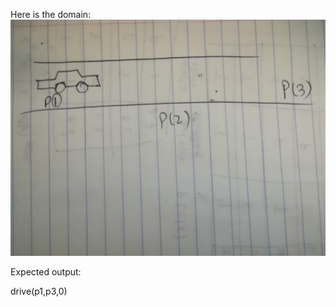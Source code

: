 Here is the domain: <br />
![](https://github.com/bu-air-lab/virtual-chauffeur-agent/blob/master/OnlyDriveAction/simple.jpg)

Expected output: <br/>

drive(p1,p3,0) <br />



